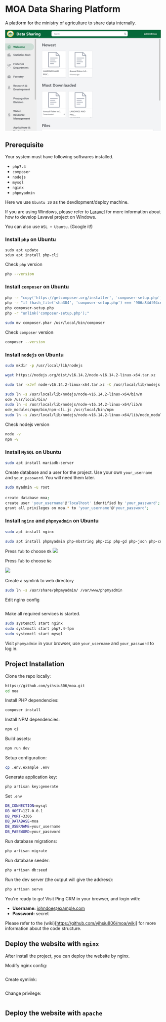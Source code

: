 # MOA Data Sharing Platform

A platform for the ministry of agriculture to share data internally.

![](https://github.com/yihsiu806/moa/blob/c12f6bbe5251c3b26482722f9c4901de078ce19e/screenshot.jpg)

## Prerequisite

Your system must have following softwares installed.

* `php7.4`
* `composer`
* `nodejs`
* `mysql`
* `nginx`
* `phpmyadmin`

Here we use `Ubuntu 20` as the devdlopment/deploy machine.

If you are using Windows, please refer to [Laravel](https://laravel.com/) for more information about how to develop Lavavel project on Windows.

You can also use `WSL + Ubuntu`. (Google it!)

### Install `php` on Ubuntu

```
sudo apt update
sduo apt install php-cli
```

Check `php` version

```sh
php --version
```

### Install `composer` on Ubuntu

```sh
php -r "copy('https://getcomposer.org/installer', 'composer-setup.php');"
php -r "if (hash_file('sha384', 'composer-setup.php') === '906a84df04cea2aa72f40b5f787e49f22d4c2f19492ac310e8cba5b96ac8b64115ac402c8cd292b8a03482574915d1a8') { echo 'Installer verified'; } else { echo 'Installer corrupt'; unlink('composer-setup.php'); } echo PHP_EOL;"
php composer-setup.php
php -r "unlink('composer-setup.php');"
```

```sh
sudo mv composer.phar /usr/local/bin/composer
```

Check `composer` version

```sh
composer --version
```

### Install `nodejs` on Ubuntu

```sh
sudo mkdir -p /usr/local/lib/nodejs
```

```sh
wget https://nodejs.org/dist/v16.14.2/node-v16.14.2-linux-x64.tar.xz
```

```sh
sudo tar -xJvf node-v16.14.2-linux-x64.tar.xz -C /usr/local/lib/nodejs
```

```sh
sudo ln -s /usr/local/lib/nodejs/node-v16.14.2-linux-x64/bin/n
ode /usr/local/bin/
sudo ln -s /usr/local/lib/nodejs/node-v16.14.2-linux-x64/lib/n
ode_modules/npm/bin/npm-cli.js /usr/local/bin/npm
sudo ln -s /usr/local/lib/nodejs/node-v16.14.2-linux-x64/lib/node_modules/npm/bin/npx-cli.js /usr/local/bin/npx
```

Check nodejs version
```sh
node -v
npm -v
```

### Install `MySQL` on Ubuntu

```sh
sudo apt install mariadb-server
```

Create database and a user for the project.
Use your own `your_username` and `your_password`.
You will need them later.

```sh
sudo myadmin -u root

create database moa;
create user 'your_username'@'localhost' identified by 'your_password';
grant all privileges on moa.* to 'your_username'@'your_password';
```

### Install `nginx` and `phpmyadmin` on Ubuntu

```sh
sudo apt install nginx
```

```sh
sudo apt install phpmyadmin php-mbstring php-zip php-gd php-json php-curl
```

Press `Tab` to choose `Ok`
![](phpmyadmin-1.png)

Press `Tab` to choose `No`

![](phpmyadmin-2.png)


Create a symlink to web directory
```sh
sudo ln -s /usr/share/phpmyadmin/ /var/www/phpmyadmin
```

Edit nginx config
```sh


```

Make all required services is started. 
```sh
sudo systemctl start nginx
sudo systemctl start php7.4-fpm
sudo systemctl start mysql
```

Visit `phpmyadmin` in your browser, use `your_username` and `your_password` to log in.

## Project Installation

Clone the repo locally:

```sh
https://github.com/yihsiu806/moa.git
cd moa
```

Install PHP dependencies:

```sh
composer install
```

Install NPM dependencies:

```sh
npm ci
```

Build assets:

```sh
npm run dev
```

Setup configuration:

```sh
cp .env.example .env
```

Generate application key:

```sh
php artisan key:generate
```

Set `.env`

```sh
DB_CONNECTION=mysql
DB_HOST=127.0.0.1
DB_PORT=3306
DB_DATABASE=moa
DB_USERNAME=your_username
DB_PASSWORD=your_password
```

Run database migrations:

```sh
php artisan migrate
```

Run database seeder:

```sh
php artisan db:seed
```

Run the dev server (the output will give the address):

```sh
php artisan serve
```

You're ready to go! Visit Ping CRM in your browser, and login with:

- **Username:** johndoe@example.com
- **Password:** secret

Please refer to the (wiki)[https://github.com/yihsiu806/moa/wiki] for more information about the code structure.

## Deploy the website with `nginx`

After install the project, you can deploy the website by nginx.

Modify nginx config:

```sh

```

Create symlink:
```sh

```

Change privilege:
```sh

```

## Deploy the website with `apache`
